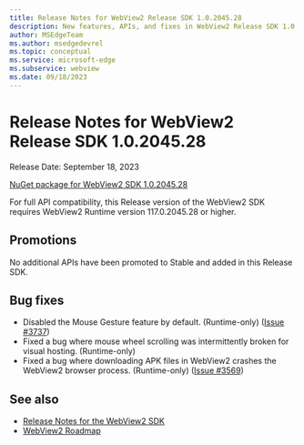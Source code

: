 ```yaml
---
title: Release Notes for WebView2 Release SDK 1.0.2045.28
description: New features, APIs, and fixes in WebView2 Release SDK 1.0.2045.28.
author: MSEdgeTeam
ms.author: msedgedevrel
ms.topic: conceptual
ms.service: microsoft-edge
ms.subservice: webview
ms.date: 09/18/2023
---
```

# Release Notes for WebView2 Release SDK 1.0.2045.28

Release Date: September 18, 2023

[NuGet package for WebView2 SDK 1.0.2045.28](https://www.nuget.org/packages/Microsoft.Web.WebView2/1.0.2045.28)

For full API compatibility, this Release version of the WebView2 SDK requires WebView2 Runtime version 117.0.2045.28 or higher.


<!-- ====================================================================== -->
## Promotions

No additional APIs have been promoted to Stable and added in this Release SDK.


<!-- ====================================================================== -->
## Bug fixes

* Disabled the Mouse Gesture feature by default.  (Runtime-only)  ([Issue #3737](https://github.com/MicrosoftEdge/WebView2Feedback/issues/3737))
* Fixed a bug where mouse wheel scrolling was intermittently broken for visual hosting.  (Runtime-only)
* Fixed a bug where downloading APK files in WebView2 crashes the WebView2 browser process.  (Runtime-only)  ([Issue #3569](https://github.com/MicrosoftEdge/WebView2Feedback/issues/3569))


<!-- ====================================================================== -->
## See also

* [Release Notes for the WebView2 SDK](./index.md)
* [WebView2 Roadmap](../roadmap.md)
